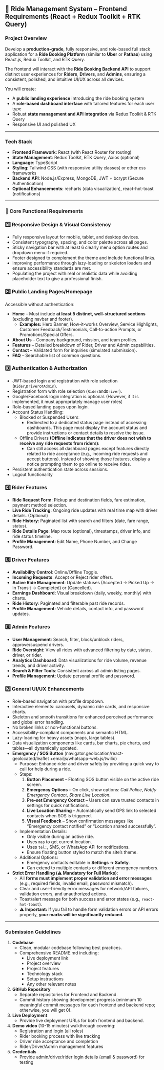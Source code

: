 ## 🚖 Ride Management System – Frontend Requirements (React + Redux Toolkit + RTK Query)

### **Project Overview**

Develop a **production-grade**, fully responsive, and role-based full stack application for a **Ride Booking Platform** (similar to **Uber** or **Pathao**) using React.js, Redux Toolkit, and RTK Query.

The frontend will interact with the **Ride Booking Backend API** to support distinct user experiences for **Riders**, **Drivers**, and **Admins**, ensuring a consistent, polished, and intuitive UI/UX across all devices.

You will create:

- A **public landing experience** introducing the ride booking system
- A **role-based dashboard interface** with tailored features for each user type
- Robust **state management and API integration** via Redux Toolkit & RTK Query
- Responsive UI and polished UX

---

### **Tech Stack**

- **Frontend Framework**: React (with React Router for routing)
- **State Management**: Redux Toolkit, RTK Query, Axios (optional)
- **Language**: TypeScript
- **Styling**: Tailwind CSS (with responsive utility classes) or other css frameworks
- **Backend API**: Node.js/Express, MongoDB, JWT + bcrypt (Secure Authentication)
- **Optional Enhancements**: recharts (data visualization), react-hot-toast (notifications)

---

### **📌 Core Functional Requirements**

### **1️⃣ Responsive Design & Visual Consistency**

- Fully responsive layout for mobile, tablet, and desktop devices.
- Consistent typography, spacing, and color palette across all pages.
- Sticky navigation bar with at least 6 clearly menu option routes and dropdown menu if required.
- Footer designed to complement the theme and include functional links.
- Improving performance through lazy-loading or skeleton loaders and ensure accessibility standards are met.
- Populating the project with real or realistic data while avoiding placeholder text to give a professional finish.

### **2️⃣ Public Landing Pages/Homepage**

Accessible without authentication:

- **Home** – Must include **at least 5 distinct, well-structured sections** (excluding navbar and footer).
  - **Examples:** Hero Banner, How-it-works Overview, Service Highlights, Customer Feedback/Testimonials, Call-to-action Prompts, or Promotions/Special Offers.
- **About Us** – Company background, mission, and team profiles.
- **Features** – Detailed breakdown of Rider, Driver and Admin capabilities.
- **Contact** – Validated form for inquiries (simulated submission).
- **FAQ** – Searchable list of common questions.

### **3️⃣ Authentication & Authorization**

- JWT-based login and registration with role selection (`Rider`,`Driver`or`Admin`).
- Registration form with role selection (`Rider`and`Driver`).
- Google/Facebook login integration is optional. (However, if it is implemented, it must appropriately manage user roles)
- Role-based landing pages upon login.
- Account Status Handling:
  - Blocked or Suspended Users:
    - Redirected to a dedicated status page instead of accessing dashboards. This page must display the account status and provide instructions or contact details to resolve the issue.
  - Offline Drivers **(Offline indicates that the driver does not wish to receive any ride requests from riders):**
    - Can still access all dashboard pages except features directly related to ride acceptance (e.g., incoming ride requests and accept buttons). Instead of showing those features, display a notice prompting them to go online to receive rides.
- Persistent authentication state across sessions.
- Logout functionality

### **4️⃣ Rider Features**

- **Ride Request Form**: Pickup and destination fields, fare estimation, payment method selection.
- **Live Ride Tracking**: Ongoing ride updates with real time map with driver details. (Optional)
- **Ride History**: Paginated list with search and filters (date, fare range, status).
- **Ride Details Page**: Map route (optional), timestamps, driver info, and ride status timeline.
- **Profile Management**: Edit Name, Phone Number, and Change Password.

### **5️⃣ Driver Features**

- **Availability Control**: Online/Offline Toggle.
- **Incoming Requests**: Accept or Reject rider offers.
- **Active Ride Management**: Update statuses (Accepted → Picked Up → In Transit → Completed) or (Cancelled).
- **Earnings Dashboard**: Visual breakdown (daily, weekly, monthly) with charts.
- **Ride History**: Paginated and filterable past ride records.
- **Profile Management**: Vehicle details, contact info, and password updates.

### **6️⃣ Admin Features**

- **User Management**: Search, filter, block/unblock riders, approve/suspend drivers.
- **Ride Oversight**: View all rides with advanced filtering by date, status, driver, or rider.
- **Analytics Dashboard**: Data visualizations for ride volume, revenue trends, and driver activity.
- **Search & Filter Tools**: Consistent across all admin listing pages.
- **Profile Management**: Update personal profile and password.

### **7️⃣ General UI/UX Enhancements**

- Role-based navigation with profile dropdown.
- Interactive elements: carousels, dynamic ride cards, and responsive charts.
- Skeleton and smooth transitions for enhanced perceived performance and global error handling.
- No broken links or non-functional buttons.
- Accessibility-compliant components and semantic HTML.
- Lazy-loading for heavy assets (maps, large tables).
- Data visualization components like cards, bar charts, pie charts, and tables—all dynamically updated.
- **Emergency / SOS Button** (navigator.geolocation/react-geolocated/leaflet +emailjs/whatsapp-web.js/twilio)
  - Purpose: Enhance rider and driver safety by providing a quick way to call for help during a ride.
  - Steps:
    1. **Button Placement** – Floating SOS button visible on the active ride screen.
    2. **Emergency Options** – On click, show options: _Call Police_, _Notify Emergency Contact_, _Share Live Location_.
    3. **Pre-set Emergency Contact** – Users can save trusted contacts in settings for quick notifications.
    4. **Live Location Sharing** – Automatically send GPS link to selected contacts when SOS is triggered.
    5. **Visual Feedback** – Show confirmation messages like “Emergency contact notified” or “Location shared successfully”.
  - Implementation Details:
    - Only visible during an active ride.
    - Uses `map` to get current location.
    - Uses `tel:`, SMS, or WhatsApp API for notifications.
    - Ensure floating button styled to match the site’s theme.
  - Additional Options:
    - Emergency contacts editable in **Settings → Safety**.
    - Can extend to multiple contacts or different emergency numbers.
- **Strict Error Handling (⚠️ Mandatory for Full Marks)**:
  - All **forms must implement proper validation and error messages** (e.g., required fields, invalid email, password mismatch).
  - Clear and user-friendly error messages for network/API failures, validation errors, and unauthorized actions.
  - Toast/alert message for both success and error states (e.g., `react-hot-toast`).
  - ⚠️ **Important:** If you fail to handle form validation errors or API errors properly, **your marks will be significantly reduced.**

---

### **Submission Guidelines**

1. **Codebase**
   - Clean, modular codebase following best practices.
   - Comprehensive README.md including:
     - Live deployment link
     - Project overview
     - Project features
     - Technology stack
     - Setup instructions
     - Any other relevant notes
2. **GitHub Repository**
   - Separate repositories for Frontend and Backend.
   - Commit history showing development progress (minimum 10 meaningful commit messages for each frontend and backend repo; otherwise, you will get 0).
3. **Live Deployment**
   - Provide live deployment URLs for both frontend and backend.
4. **Demo video** (10-15 minutes) walkthrough covering:
   - Registration and login (all roles)
   - Rider booking process with live tracking
   - Driver ride acceptance and completion
   - Rider/Driver/Admin management features
5. **Credentials**
   - Provide admin/driver/rider login details (email & password) for testing
